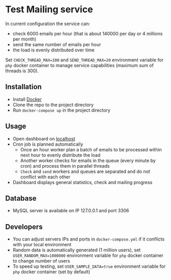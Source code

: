 # Test Mailing service

In current configuration the service can:

- check 6000 emails per hour (that is about 140000 per day or 4 millions per month)
- send the same number of emails per hour
- the load is evenly distributed over time

Set `CHECK_THREAD_MAX=100` and `SEND_THREAD_MAX=20` environment variable for `php` docker container to manage service capabilities (maximum sum of threads is 300).

Installation
------------

- Install [Docker](https://www.docker.com/)
- Clone the repo to the project directory
- Run `docker-compose up` in the project directory

Usage
-----

- Open dashboard on [localhost](http://localhost/)
- Cron job is planned automatically
  - Once an hour worker plan a batch of emails to be processed within next hour to evenly distribute the load
  - Another worker checks for emails in the queue (every minute by cron) and process them in parallel threads
  - `Check` and `send` workers and queues are separated and do not conflict with each other
- Dashboard displays general statistics, check and mailing progress

Database
--------

- MySQL server is available on IP 127.0.0.1 and port 3306

Developers
----------

- You can adjust servers IPs and ports in `docker-compose.yml` if it conflicts with your local environment
- Random data is automatically generated (1 million users), set `USER_RANDOM_MAX=1000000` environment variable for `php` docker container to change number of users
- To speed up testing, set `USER_SAMPLE_DATA=true` environment variable for `php` docker container (set by default)
